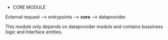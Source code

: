 - CORE MODULE 

External request --> entrypoints --> **core** --> dataprovider.

This module only depends on dataprovider module and contains bussiness
logic and Interface entities.




 